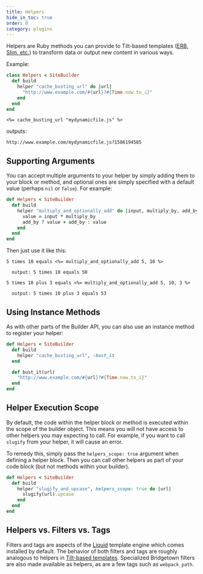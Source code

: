```yaml
---
title: Helpers
hide_in_toc: true
order: 0
category: plugins
---
```


Helpers are Ruby methods you can provide to Tilt-based templates ([ERB, Slim, etc.](/docs/erb-and-beyond)) to transform data or output new content in various ways.

Example:

```ruby
class Helpers < SiteBuilder
  def build
    helper "cache_busting_url" do |url|
      "http://www.example.com/#{url}?#{Time.now.to_i}"
    end
  end
end
```

```erb
<%= cache_busting_url "mydynamicfile.js" %>
```

outputs:

```
http://www.example.com/mydynamicfile.js?1586194585
```

## Supporting Arguments

You can accept multiple arguments to your helper by simply adding them to your block or method, and optional ones are simply specified with a default value (perhaps `nil` or `false`). For example:

```ruby
def Helpers < SiteBuilder
  def build
    helper "multiply_and_optionally_add" do |input, multiply_by, add_by = nil|
      value = input * multiply_by
      add_by ? value + add_by : value
    end
  end
end
```

Then just use it like this:

```erb
5 times 10 equals <%= multiply_and_optionally_add 5, 10 %>

  output: 5 times 10 equals 50

5 times 10 plus 3 equals <%= multiply_and_optionally_add 5, 10, 3 %>

  output: 5 times 10 plus 3 equals 53
```

## Using Instance Methods

As with other parts of the Builder API, you can also use an instance method to register your helper:

```ruby
def Helpers < SiteBuilder
  def build
    helper "cache_busting_url", :bust_it
  end

  def bust_it(url)
    "http://www.example.com/#{url}?#{Time.now.to_i}"
  end
end
```

## Helper Execution Scope

By default, the code within the helper block or method is executed within the scope of the builder object. This means you will not have access to other helpers you may expecting to call. For example, if you want to call `slugify` from your helper, it will cause an error.

To remedy this, simply pass the `helpers_scope: true` argument when defining a helper block. Then you can call other helpers as part of your code block (but not methods within your builder).

```ruby
def Helpers < SiteBuilder
  def build
    helper "slugify_and_upcase", helpers_scope: true do |url|
      slugify(url).upcase
    end
  end
end
```

## Helpers vs. Filters vs. Tags

Filters and tags are aspects of the [Liquid](/docs/liquid) template engine which comes installed by default. The behavior of both filters and tags are roughly analogous to helpers in [Tilt-based templates](/docs/erb-and-beyond). Specialized Bridgetown filters are also made available as helpers, as are a few tags such as `webpack_path`.